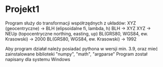 # Projekt1
Program służy do transformacji współrzędnych z układów:
XYZ (geocentryczne) -> BLH (elipsoidalne fi, lambda, h)
BLH -> XYZ
XYZ -> NEUp (topocentryczne northing, easting, up)
BL(GRS80, WGS84, ew. Krasowski) -> 2000
BL(GRS80, WGS84, ew. Krasowski) -> 1992

Aby program działał należy posiadać pythona w wersji min. 3.9, oraz mieć zainstalowane biblioteki "numpy", "math", "argparse"
Program został napisany dla systemu Windows
